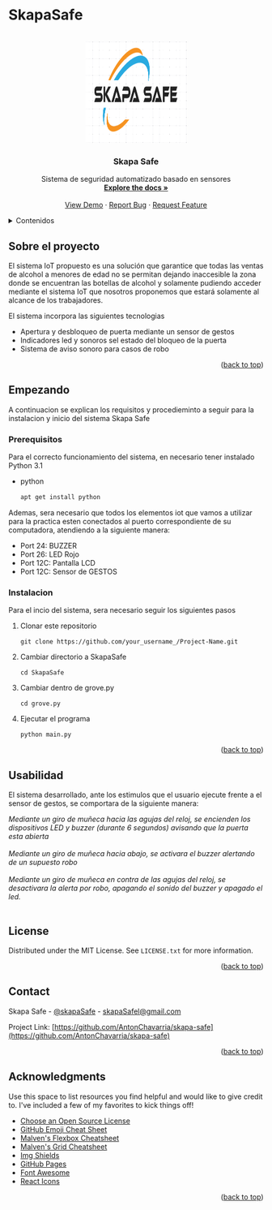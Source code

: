 # SkapaSafe

<div id="top"></div>



<!-- PROJECT SHIELDS -->
<!--
*** I'm using markdown "reference style" links for readability.
*** Reference links are enclosed in brackets [ ] instead of parentheses ( ).
*** See the bottom of this document for the declaration of the reference variables
*** for contributors-url, forks-url, etc. This is an optional, concise syntax you may use.
*** https://www.markdownguide.org/basic-syntax/#reference-style-links
-->




<!-- PROJECT LOGO -->
<br />
<div align="center">
  <a href="https://github.com/othneildrew/Best-README-Template">
    <img src="ss.PNG" alt="Logo" width="200" height="200">
  </a>

  <h3 align="center">Skapa Safe</h3>

  <p align="center">
    Sistema de seguridad automatizado basado en sensores
    <br />
    <a href="https://github.com/othneildrew/Best-README-Template"><strong>Explore the docs »</strong></a>
    <br />
    <br />
    <a href="https://github.com/othneildrew/Best-README-Template">View Demo</a>
    ·
    <a href="https://github.com/othneildrew/Best-README-Template/issues">Report Bug</a>
    ·
    <a href="https://github.com/othneildrew/Best-README-Template/issues">Request Feature</a>
  </p>
</div>



<!-- TABLE OF CONTENTS -->
<details>
  <summary>Contenidos</summary>
  <ol>
    <li>
      <a href="#about-the-project">About The Project</a>
      <ul>
        <li><a href="#built-with">Built With</a></li>
      </ul>
    </li>
    <li>
      <a href="#getting-started">Getting Started</a>
      <ul>
        <li><a href="#prerequisites">Prerequisites</a></li>
        <li><a href="#installation">Installation</a></li>
      </ul>
    </li>
    <li><a href="#usage">Usage</a></li>
    <li><a href="#roadmap">Roadmap</a></li>
    <li><a href="#contributing">Contributing</a></li>
    <li><a href="#license">License</a></li>
    <li><a href="#contact">Contact</a></li>
    <li><a href="#acknowledgments">Acknowledgments</a></li>
  </ol>
</details>



<!-- ABOUT THE PROJECT -->
## Sobre el proyecto

El sistema IoT propuesto es una solución que garantice que todas las ventas de alcohol a menores de edad no se permitan dejando inaccesible la zona donde se encuentran las botellas de alcohol y solamente pudiendo acceder mediante el sistema IoT que nosotros proponemos que estará solamente al alcance de los trabajadores. 

El sistema incorpora las siguientes tecnologias
* Apertura y desbloqueo de puerta mediante un sensor de gestos
* Indicadores led y sonoros sel estado del bloqueo de la puerta
* Sistema de aviso sonoro para casos de robo



<p align="right">(<a href="#top">back to top</a>)</p>


<!-- GETTING STARTED -->
## Empezando

A continuacion se explican los requisitos y procedieminto a seguir para la instalacion y inicio del sistema Skapa Safe

### Prerequisitos

Para el correcto funcionamiento del sistema, en necesario tener instalado Python 3.1
* python
  ```sh
  apt get install python
  ```
  
 Ademas, sera necesario que todos los elementos iot que vamos a utilizar para la practica esten conectados al puerto correspondiente de su computadora, atendiendo a la siguiente manera:
 - Port 24: BUZZER
 - Port 26: LED Rojo
 - Port 12C: Pantalla LCD
 - Port 12C: Sensor de GESTOS
  
  
### Instalacion

Para el incio del sistema, sera necesario seguir los siguientes pasos

1. Clonar este repositorio
   ```
   git clone https://github.com/your_username_/Project-Name.git
   ```
2. Cambiar directorio a SkapaSafe
   ```
   cd SkapaSafe
   ```
4. Cambiar dentro de grove.py
   ```
   cd grove.py
   ```
5. Ejecutar el programa
   ```
   python main.py
   ```
<p align="right">(<a href="#top">back to top</a>)</p>



<!-- USAGE EXAMPLES -->
## Usabilidad

El sistema desarrollado, ante los estimulos que el usuario ejecute frente a el sensor de gestos, se comportara de la siguiente manera:

_Mediante un giro de muñeca hacia las agujas del reloj, se encienden los dispositivos LED y buzzer (durante 6 segundos) avisando que la puerta esta abierta_<br><br>
_Mediante un giro de muñeca hacia abajo, se activara el buzzer alertando de un supuesto robo_<br><br>
_Mediante un giro de muñeca en contra de las agujas del reloj, se desactivara la alerta por robo, apagando el sonido del buzzer y apagado el led._<br><br>


<!-- LICENSE -->
## License

Distributed under the MIT License. See `LICENSE.txt` for more information.

<p align="right">(<a href="#top">back to top</a>)</p>



<!-- CONTACT -->
## Contact

Skapa Safe - [@skapaSafe](https://twitter.com/skapaSafe) - skapaSafel@gmail.com

Project Link: [https://github.com/AntonChavarria/skapa-safe](https://github.com/AntonChavarria/skapa-safe)

<p align="right">(<a href="#top">back to top</a>)</p>



<!-- ACKNOWLEDGMENTS -->
## Acknowledgments

Use this space to list resources you find helpful and would like to give credit to. I've included a few of my favorites to kick things off!

* [Choose an Open Source License](https://choosealicense.com)
* [GitHub Emoji Cheat Sheet](https://www.webpagefx.com/tools/emoji-cheat-sheet)
* [Malven's Flexbox Cheatsheet](https://flexbox.malven.co/)
* [Malven's Grid Cheatsheet](https://grid.malven.co/)
* [Img Shields](https://shields.io)
* [GitHub Pages](https://pages.github.com)
* [Font Awesome](https://fontawesome.com)
* [React Icons](https://react-icons.github.io/react-icons/search)

<p align="right">(<a href="#top">back to top</a>)</p>

